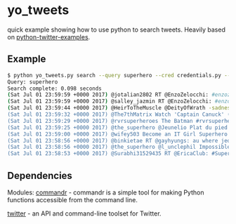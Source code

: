 yo_tweets
========

quick example showing how to use python to search tweets. Heavily based on [python-twitter-examples](https://github.com/ideoforms/python-twitter-examples).

Example
-------
```bash
$ python yo_tweets.py search --query superhero --cred credentials.py --since 2017-07-01 --until 2017-07-02
Query: superhero
Search complete: 0.098 seconds
(Sat Jul 01 23:59:59 +0000 2017) @jotalian2802 RT @EnzoZelocchi: #enzozelocchi  #hollywood #USA #california  #NYC #Hero #UK #England #films #awards #best #actor #actorslife #LA #USA #sup…
(Sat Jul 01 23:59:59 +0000 2017) @salley_jazmin RT @EnzoZelocchi: #enzozelocchi  #hollywood #USA #california  #NYC #Hero #UK #England #films #awards #best #actor #actorslife #LA #USA #sup…
(Sat Jul 01 23:59:44 +0000 2017) @HeirToTheMuscle @DeityOfWrath -sadness, while I fight outsiders who intend to conquer this world to fulfill my destiny as a superhero."
(Sat Jul 01 23:59:32 +0000 2017) @The7thMatrix Watch 'Captain Canuck' (@captaincanuck) - The Animated Series Ft. Canada's Premier Superhero! https://t.co/8NgH88GzFO #HappyCanadaDay
(Sat Jul 01 23:59:29 +0000 2017) @rvrsuperheroes The Batman #rvrsuperheroes #superhero #batman #DC #gotham https://t.co/67QeqfTCYc
(Sat Jul 01 23:59:25 +0000 2017) @the_superhero @Jeunelio Plat du pied sécurité.
(Sat Jul 01 23:59:00 +0000 2017) @wifey503 Become an IT Girl Superhero to share your love of @ITCosmetics (and win prizes!). Click here to sign up: #entry -… https://t.co/rVO53HS9gz
(Sat Jul 01 23:58:56 +0000 2017) @binkietae RT @gayhyungs: au where jeongguk is a superhero and keeps blowing off his dates with taehyung to save the world, until one day taehyung is…
(Sat Jul 01 23:58:56 +0000 2017) @the_superhero @l_unclephil Impossible, je n'ai pas fini de porter les vôtres
(Sat Jul 01 23:58:53 +0000 2017) @Surabhi31529435 RT @EricaClub: #SuperHero @Shaheer_S 🔥🔥🔥🔥🔥
````

Dependencies
-------
Modules:
[commandr](https://github.com/tellapart/commandr) - commandr is a simple tool
for making Python functions accessible from the command line.

[twitter](https://pypi.python.org/pypi/twitter) - an API and command-line
toolset for Twitter.
